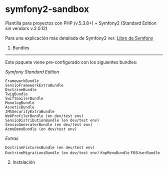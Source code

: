 symfony2-sandbox
================

Plantilla para proyectos con PHP (v.5.3.8+) + Symfony2 (Standard Edition sin vendors v.2.0.12)

Para una explicación más detallada de Symfony2 ver:
[Libro de Symfony](http://symfony.com/doc/current/book/index.html)

1) Bundles
----------

Este paquete viene pre-configurado con los siguientes bundles:

*Symfony Standard Edition*

``FrameworkBundle``  
``SensioFrameworkExtraBundle``  
``DoctrineBundle``  
``TwigBundle``  
``SwiftmailerBundle``  
``MonologBundle``  
``AsseticBundle``  
``JMSSecurityExtraBundle``  
``WebProfilerBundle (en dev/test env)``  
``SensioDistributionBundle (en dev/test env)``  
``SensioGeneratorBundle (en dev/test env)``  
``AcmeDemoBundle (en dev/test env)``  

*Extras*

``DoctrineFixturesBundle (en dev/test env)``  
``DoctrineMigrationsBundle (en dev/test env)``
``KnpMenuBundle``
``FOSUserBundle``

2) Instalación

